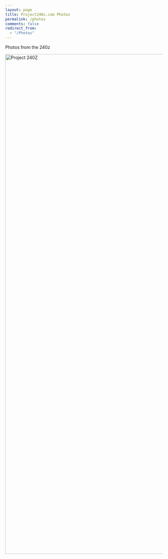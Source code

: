 ```yaml
---
layout: page
title: Project240z.com Photos
permalink: /photos
comments: false
redirect_from: 
  - "/Photos"
---
```


Photos from the 240z

<a data-flickr-embed="true" data-header="true" data-footer="true" href="https://www.flickr.com/photos/chammond/albums/72157594465585463" title="Project 240Z"><img src="https://live.staticflickr.com/1340/1284655318_8a2b7537dc_h.jpg" width="1200" height="1600" alt="Project 240Z"></a><script async src="//embedr.flickr.com/assets/client-code.js" charset="utf-8"></script>